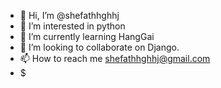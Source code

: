 - 👋 Hi, I’m @shefathhghhj
- 👀 I’m interested in python
- 🌱 I’m currently learning HangGai
- 💞️ I’m looking to collaborate on Django.
- 📫 How to reach me shefathhghhj@gmail.com
- $
<!---
shefathhghhj/shefathhghhj is a ✨ special ✨ repository because its `README.md` (this file) appears on your Git


